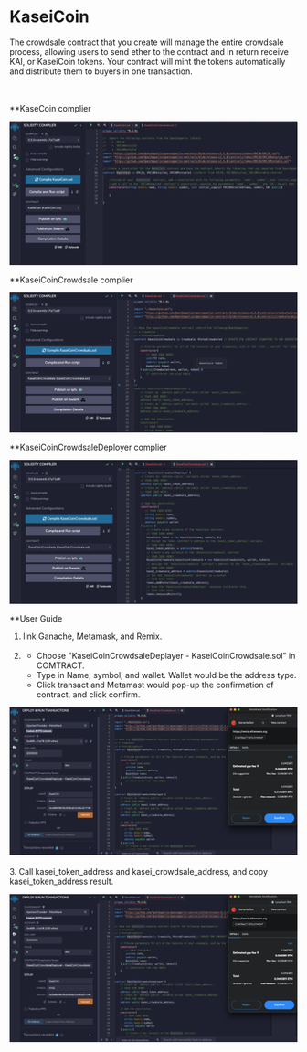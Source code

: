 # KaseiCoin

The crowdsale contract that you create will manage the entire crowdsale process, allowing users to send ether to the contract and in return receive KAI, or KaseiCoin tokens. Your contract will mint the tokens automatically and distribute them to buyers in one transaction.
</br></br></br>

**KaseCoin complier

![alt text](https://github.com/wf880180/KaseiCoin/blob/main/Evaluation_Evidence/KaseiCoin.png)

**KaseiCoinCrowdsale complier

![alt text](https://github.com/wf880180/KaseiCoin/blob/main/Evaluation_Evidence/KaseiCoinCrowdsale.png)

**KaseiCoinCrowdsaleDeployer complier

![alt text](https://github.com/wf880180/KaseiCoin/blob/main/Evaluation_Evidence/KaseiCoinCrowdsaleDeployer.png)

**User Guide
1.  link Ganache, Metamask, and Remix.
</br></br>
2.
	- Choose "KaseiCoinCrowdsaleDeplayer - KaseiCoinCrowdsale.sol" in COMTRACT.
	- Type in Name, symbol, and wallet. Wallet would be the address type.
	- Click transact and Metamast would pop-up the confirmation of contract, and click confirm.
	
![alt text](https://github.com/wf880180/KaseiCoin/blob/main/Evaluation_Evidence/KaseiCoinCrowdsaleDeployer_transact.png)
</br></br>
3. Call kasei_token_address and kasei_crowdsale_address, and copy kasei_token_address result.

![alt text](https://github.com/wf880180/KaseiCoin/blob/main/Evaluation_Evidence/KaseiCoinCrowdsaleDeployer_transact.png)
